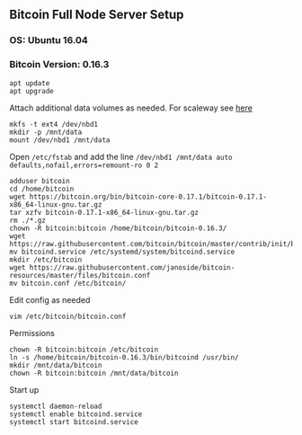 ## Bitcoin Full Node Server Setup

### OS: Ubuntu 16.04
### Bitcoin Version: 0.16.3

    apt update
    apt upgrade


Attach additional data volumes as needed. For scaleway see [here](https://www.scaleway.com/docs/attach-and-detach-a-volume-to-an-existing-server/#-Step-3--Format-the-additional-volume)

    mkfs -t ext4 /dev/nbd1
    mkdir -p /mnt/data
    mount /dev/nbd1 /mnt/data

Open `/etc/fstab` and add the line `/dev/nbd1 /mnt/data auto  defaults,nofail,errors=remount-ro 0 2`

    adduser bitcoin
    cd /home/bitcoin
    wget https://bitcoin.org/bin/bitcoin-core-0.17.1/bitcoin-0.17.1-x86_64-linux-gnu.tar.gz
    tar xzfv bitcoin-0.17.1-x86_64-linux-gnu.tar.gz
    rm ./*.gz
    chown -R bitcoin:bitcoin /home/bitcoin/bitcoin-0.16.3/
    wget https://raw.githubusercontent.com/bitcoin/bitcoin/master/contrib/init/bitcoind.service
    mv bitcoind.service /etc/systemd/system/bitcoind.service
    mkdir /etc/bitcoin
    wget https://raw.githubusercontent.com/janoside/bitcoin-resources/master/files/bitcoin.conf
    mv bitcoin.conf /etc/bitcoin/

Edit config as needed

    vim /etc/bitcoin/bitcoin.conf

Permissions

    chown -R bitcoin:bitcoin /etc/bitcoin
    ln -s /home/bitcoin/bitcoin-0.16.3/bin/bitcoind /usr/bin/
    mkdir /mnt/data/bitcoin
    chown -R bitcoin:bitcoin /mnt/data/bitcoin

Start up

    systemctl daemon-reload
    systemctl enable bitcoind.service
    systemctl start bitcoind.service
